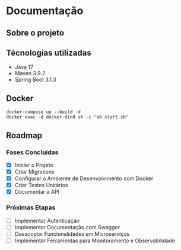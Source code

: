 # Documentação

## Sobre o projeto

## Técnologias utilizadas
- Java 17
- Maven 3.9.2
- Spring Boot 3.1.3

## Docker
```
docker-compose up --build -d
docker exec -d docker-dind sh -c "sh start.sh"
```

## Roadmap
### Fases Concluídas
- [x] Iniciar o Projeto
- [x] Criar Migrations
- [x] Configurar o Ambiente de Desenvolvimento com Docker
- [x] Criar Testes Unitários
- [x] Documentar a API

### Próximas Etapas
- [ ] Implementar Autenticação
- [ ] Implementar Documentação com Swagger
- [ ] Desacoplar Funcionalidades em Microserviços
- [ ] Implementar Ferramentas para Monitoramento e Observabilidade